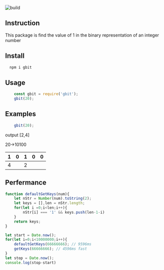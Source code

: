 ![build](https://travis-ci.org/masterZSH/gbit.svg?branch=master)


## Instruction

 This package is find the value of 1 in the binary representation of an integer number

##

## Install 

```js
  npm i gbit
```

## Usage
```js
    const gbit = require('gbit');
    gbit(20); 
```

## Examples

```js
    gbit(20);  
```
output [2,4]


20->10100

|1|0|1|0|0|
|---|---|---|---|---|
|4||2|||




## Perfermance
```js
function defaultGetKeys(num){
    let nStr = Number(num).toString(2);
    let keys = [],len = nStr.length;
    for(let i =0;i<len;i++){
        nStr[i] === '1' && keys.push(len-1-i)
    }
    return keys;
}    

let start = Date.now();
for(let i=0;i<10000000;i++){
    defaultGetKeys(66666666); // 9596ms
    getKeys(66666666); // 4596ms fast
}
let stop = Date.now();
console.log(stop-start)
```



